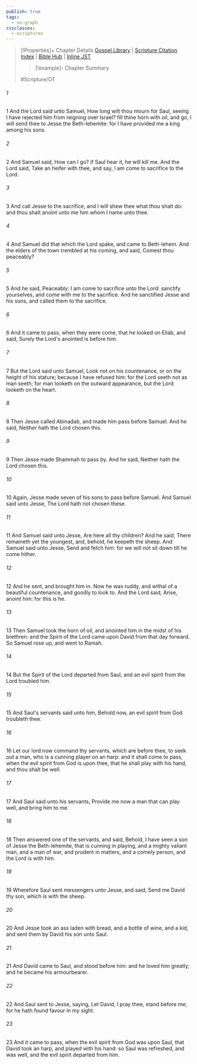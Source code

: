 ```yaml
---
publish: true
tags:
  - no-graph
cssclasses:
  - scriptures
---
```

>[!Properties]+ Chapter Details
>[Gospel Library](https://churchofjesuschrist.org/study/scriptures/ot/1-sam/16?lang=eng)    |    [Scripture Citation Index](https://scriptures.byu.edu/#06d10::c06d10)    |    [Bible Hub](https://biblehub.com/1_samuel/16.htm)    |    [Inline JST](https://scripturetoolbox.com/html/ic/1Samuel/16.html)
>>[!example]- Chapter Summary
>> 
> 
>
>#Scripture/OT
###### 1
1 And the Lord said unto Samuel, How long wilt thou mourn for Saul, seeing I have rejected him from reigning over Israel? fill thine horn with oil, and go, I will send thee to Jesse the Beth-lehemite: for I have provided me a king among his sons.
###### 2
2 And Samuel said, How can I go? if Saul hear it, he will kill me. And the Lord said, Take an heifer with thee, and say, I am come to sacrifice to the Lord.
###### 3
3 And call Jesse to the sacrifice, and I will shew thee what thou shalt do: and thou shalt anoint unto me him whom I name unto thee.
###### 4
4 And Samuel did that which the Lord spake, and came to Beth-lehem. And the elders of the town trembled at his coming, and said, Comest thou peaceably?
###### 5
5 And he said, Peaceably: I am come to sacrifice unto the Lord: sanctify yourselves, and come with me to the sacrifice. And he sanctified Jesse and his sons, and called them to the sacrifice.
###### 6
6 And it came to pass, when they were come, that he looked on Eliab, and said, Surely the Lord's anointed is before him.
###### 7
7 But the Lord said unto Samuel, Look not on his countenance, or on the height of his stature; because I have refused him: for the Lord seeth not as man seeth; for man looketh on the outward appearance, but the Lord looketh on the heart.
###### 8
8 Then Jesse called Abinadab, and made him pass before Samuel. And he said, Neither hath the Lord chosen this.
###### 9
9 Then Jesse made Shammah to pass by. And he said, Neither hath the Lord chosen this.
###### 10
10 Again, Jesse made seven of his sons to pass before Samuel. And Samuel said unto Jesse, The Lord hath not chosen these.
###### 11
11 And Samuel said unto Jesse, Are here all thy children? And he said, There remaineth yet the youngest, and, behold, he keepeth the sheep. And Samuel said unto Jesse, Send and fetch him: for we will not sit down till he come hither.
###### 12
12 And he sent, and brought him in. Now he was ruddy, and withal of a beautiful countenance, and goodly to look to. And the Lord said, Arise, anoint him: for this is he.
###### 13
13 Then Samuel took the horn of oil, and anointed him in the midst of his brethren: and the Spirit of the Lord came upon David from that day forward. So Samuel rose up, and went to Ramah.
###### 14
14 But the Spirit of the Lord departed from Saul, and an evil spirit from the Lord troubled him.
###### 15
15 And Saul's servants said unto him, Behold now, an evil spirit from God troubleth thee.
###### 16
16 Let our lord now command thy servants, which are before thee, to seek out a man, who is a cunning player on an harp: and it shall come to pass, when the evil spirit from God is upon thee, that he shall play with his hand, and thou shalt be well.
###### 17
17 And Saul said unto his servants, Provide me now a man that can play well, and bring him to me.
###### 18
18 Then answered one of the servants, and said, Behold, I have seen a son of Jesse the Beth-lehemite, that is cunning in playing, and a mighty valiant man, and a man of war, and prudent in matters, and a comely person, and the Lord is with him.
###### 19
19 Wherefore Saul sent messengers unto Jesse, and said, Send me David thy son, which is with the sheep.
###### 20
20 And Jesse took an ass laden with bread, and a bottle of wine, and a kid, and sent them by David his son unto Saul.
###### 21
21 And David came to Saul, and stood before him: and he loved him greatly; and he became his armourbearer.
###### 22
22 And Saul sent to Jesse, saying, Let David, I pray thee, stand before me; for he hath found favour in my sight.
###### 23
23 And it came to pass, when the evil spirit from God was upon Saul, that David took an harp, and played with his hand: so Saul was refreshed, and was well, and the evil spirit departed from him.
